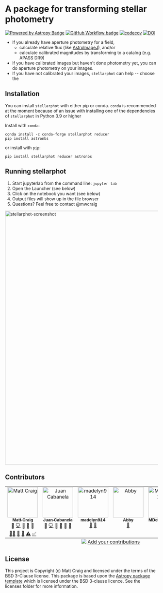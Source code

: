 # A package for transforming stellar photometry

[![Powered by Astropy Badge](http://img.shields.io/badge/powered%20by-AstroPy-orange.svg?style=flat)](http://www.astropy.org) [![GitHub Workflow badge](https://github.com/feder-observatory/stellarphot/workflows/Test/badge.svg?branch=main)](https://github.com/feder-observatory/stellarphot/actions?query=workflow%3ATest) [![codecov](https://codecov.io/gh/feder-observatory/stellarphot/graph/badge.svg?token=uVrdNencSQ)](https://codecov.io/gh/feder-observatory/stellarphot) [![DOI](https://zenodo.org/badge/DOI/10.5281/zenodo.10679636.svg)](https://doi.org/10.5281/zenodo.10679636)


+ If you already have aperture photometry for a field,
    * calculate relative flux (like [AstroImageJ](https://www.astro.louisville.edu/software/astroimagej/)), and/or
    * calculate calibrated magnitudes by transforming to a catalog (e.g. APASS DR9)
+ If you have calibrated images but haven't done photometry yet, you can do aperture photometry on your images.
+ If you have not calibrated your images, `stellarphot` can help -- choose the


## Installation

You can install `stellarphot` with either pip or conda. `conda` is recommended at the moment because of an issue with installing one of the dependencies of `stellarphot` in Python 3.9 or higher

Install with `conda`:

```
conda install -c conda-forge stellarphot reducer
pip install astronbs
```

or install with `pip`:

```
pip install stellarphot reducer astronbs
```

## Running stellarphot

1. Start jupyterlab from the command line: `jupyter lab`
2. Open the Launcher (see below)
3. Click on the notebook you want (see below)
4. Output files will show up in the file browser
5. Questions? Feel free to contact @mwcraig

<img width="833" alt="stellarphot-screenshot" src="https://user-images.githubusercontent.com/1147167/200139186-100934ca-6d1e-46f9-ac89-a83d05528bb2.png">


## Contributors

<!-- ALL-CONTRIBUTORS-LIST:START - Do not remove or modify this section -->
<!-- prettier-ignore-start -->
<!-- markdownlint-disable -->
<table>
  <tbody>
    <tr>
      <td align="center" valign="top" width="14.28%"><a href="http://mwcraig.github.io"><img src="https://avatars.githubusercontent.com/u/1147167?v=4?s=100" width="100px;" alt="Matt Craig"/><br /><sub><b>Matt Craig</b></sub></a><br /><a href="https://github.com/feder-observatory/stellarphot/issues?q=author%3Amwcraig" title="Bug reports">🐛</a> <a href="https://github.com/feder-observatory/stellarphot/commits?author=mwcraig" title="Code">💻</a> <a href="#design-mwcraig" title="Design">🎨</a> <a href="#ideas-mwcraig" title="Ideas, Planning, & Feedback">🤔</a> <a href="#maintenance-mwcraig" title="Maintenance">🚧</a> <a href="#mentoring-mwcraig" title="Mentoring">🧑‍🏫</a> <a href="#research-mwcraig" title="Research">🔬</a> <a href="https://github.com/feder-observatory/stellarphot/pulls?q=is%3Apr+reviewed-by%3Amwcraig" title="Reviewed Pull Requests">👀</a> <a href="https://github.com/feder-observatory/stellarphot/commits?author=mwcraig" title="Tests">⚠️</a> <a href="#tutorial-mwcraig" title="Tutorials">✅</a></td>
      <td align="center" valign="top" width="14.28%"><a href="https://web.mnstate.edu/cabanela/"><img src="https://avatars.githubusercontent.com/u/1940512?v=4?s=100" width="100px;" alt="Juan Cabanela"/><br /><sub><b>Juan Cabanela</b></sub></a><br /><a href="https://github.com/feder-observatory/stellarphot/issues?q=author%3AJuanCab" title="Bug reports">🐛</a> <a href="https://github.com/feder-observatory/stellarphot/commits?author=JuanCab" title="Code">💻</a> <a href="#design-JuanCab" title="Design">🎨</a> <a href="#ideas-JuanCab" title="Ideas, Planning, & Feedback">🤔</a> <a href="#maintenance-JuanCab" title="Maintenance">🚧</a> <a href="https://github.com/feder-observatory/stellarphot/pulls?q=is%3Apr+reviewed-by%3AJuanCab" title="Reviewed Pull Requests">👀</a></td>
      <td align="center" valign="top" width="14.28%"><a href="https://github.com/madelyn914"><img src="https://avatars.githubusercontent.com/u/56169991?v=4?s=100" width="100px;" alt="madelyn914"/><br /><sub><b>madelyn914</b></sub></a><br /><a href="#ideas-madelyn914" title="Ideas, Planning, & Feedback">🤔</a> <a href="#userTesting-madelyn914" title="User Testing">📓</a></td>
      <td align="center" valign="top" width="14.28%"><a href="https://github.com/AbigaleMoen"><img src="https://avatars.githubusercontent.com/u/112969124?v=4?s=100" width="100px;" alt="Abby"/><br /><sub><b>Abby</b></sub></a><br /><a href="#userTesting-AbigaleMoen" title="User Testing">📓</a></td>
      <td align="center" valign="top" width="14.28%"><a href="https://github.com/MDeRung2021"><img src="https://avatars.githubusercontent.com/u/90003875?v=4?s=100" width="100px;" alt="MDeRung2021"/><br /><sub><b>MDeRung2021</b></sub></a><br /><a href="https://github.com/feder-observatory/stellarphot/issues?q=author%3AMDeRung2021" title="Bug reports">🐛</a> <a href="#userTesting-MDeRung2021" title="User Testing">📓</a></td>
      <td align="center" valign="top" width="14.28%"><a href="https://github.com/Tanner728"><img src="https://avatars.githubusercontent.com/u/90003838?v=4?s=100" width="100px;" alt="Tanner Weyer"/><br /><sub><b>Tanner Weyer</b></sub></a><br /><a href="https://github.com/feder-observatory/stellarphot/commits?author=Tanner728" title="Code">💻</a> <a href="https://github.com/feder-observatory/stellarphot/pulls?q=is%3Apr+reviewed-by%3ATanner728" title="Reviewed Pull Requests">👀</a> <a href="#userTesting-Tanner728" title="User Testing">📓</a></td>
    </tr>
  </tbody>
  <tfoot>
    <tr>
      <td align="center" size="13px" colspan="7">
        <img src="https://raw.githubusercontent.com/all-contributors/all-contributors-cli/1b8533af435da9854653492b1327a23a4dbd0a10/assets/logo-small.svg">
          <a href="https://all-contributors.js.org/docs/en/bot/usage">Add your contributions</a>
        </img>
      </td>
    </tr>
  </tfoot>
</table>

<!-- markdownlint-restore -->
<!-- prettier-ignore-end -->

<!-- ALL-CONTRIBUTORS-LIST:END -->


## License

This project is Copyright (c) Matt Craig and licensed under
the terms of the BSD 3-Clause license. This package is based upon
the [Astropy package template](https://github.com/astropy/package-template>)
which is licensed under the BSD 3-clause licence. See the licenses folder for
more information.
